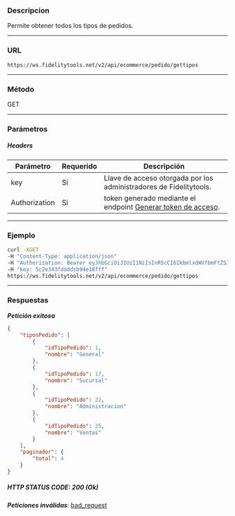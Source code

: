 ### Descripcion
Permite obtener todos los tipos de pedidos.
___

### URL
` https://ws.fidelitytools.net/v2/api/ecommerce/pedido/gettipos `
___

### Método
GET
___
### Parámetros

##### Headers

|Parámetro |Requerido |Descripción                 |
|----------|----------|----------------------------|
| key         | Si		 | Llave de acceso otorgada por los administradores de Fidelitytools. |
| Authorization       | Si		 | token generado mediante el endpoint [Generar token de acceso](https://github.com/bebeto-fidelitytools/FidelitytoolsWS/blob/master/docs/usuario/autenticaci%C3%B3n.md). |

___
### Ejemplo
```bash
curl -XGET 
-H "Content-Type: application/json" 
-H "Authorization: Bearer eyJhbGciOiJIUzI1NiIsInR5cCI6IkbmlxdWVfbmFtZSI6InVzZXJb25maWciLCJuYmYiOjE1NTYxMTk0MNjIwNTgwNywiaWF0IjoxNTU2MTE5NDA3LCJpczovL3dzLmZpZGVsaXR5dG9vbHMubmV0L3YyIiwiYXVkIjoiaHa2U2asdasdy5maWRlbGl0eXRvb2xzLm5ldC92MiJ9RDDpMHEB4SsmY0j87OcS5mbxe2XxSAY" 
-H "key: 5c2e343fdaddsb94e18fff" 
https://ws.fidelitytools.net/v2/api/ecommerce/pedido/gettipos
```
___
### Respuestas
***Petición exitosa***
```json
{
    "tiposPedido": [
        {
            "idTipoPedido": 1,
            "nombre": "General"
        },
        {
            "idTipoPedido": 17,
            "nombre": "Sucursal"
        },
        {
            "idTipoPedido": 22,
            "nombre": "Administracion"
        },
        {
            "idTipoPedido": 25,
            "nombre": "Ventas"
        }
    ],
    "paginador": {
        "total": 4
    }
}
```

##### HTTP STATUS CODE: 200 (Ok)

***Peticiones inválidas***: [bad_request](https://github.com/bebeto-fidelitytools/FidelitytoolsWS/blob/master/docs/ecommerce/bad_request.md)
